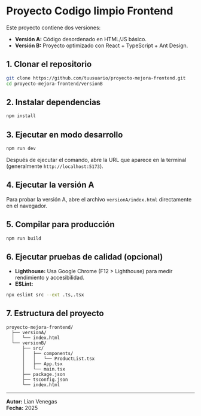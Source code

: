 # Proyecto  Codigo limpio Frontend

Este proyecto contiene dos versiones:  
- **Versión A:** Código desordenado en HTML/JS básico.  
- **Versión B:** Proyecto optimizado con React + TypeScript + Ant Design.

## **1. Clonar el repositorio**
```bash
git clone https://github.com/tuusuario/proyecto-mejora-frontend.git
cd proyecto-mejora-frontend/versionB
```

## **2. Instalar dependencias**
```bash
npm install
```

## **3. Ejecutar en modo desarrollo**
```bash
npm run dev
```
Después de ejecutar el comando, abre la URL que aparece en la terminal (generalmente `http://localhost:5173`).

## **4. Ejecutar la versión A**
Para probar la versión A, abre el archivo `versionA/index.html` directamente en el navegador.

## **5. Compilar para producción**
```bash
npm run build
```

## **6. Ejecutar pruebas de calidad (opcional)**
- **Lighthouse:** Usa Google Chrome (F12 > Lighthouse) para medir rendimiento y accesibilidad.
- **ESLint:**  
```bash
npx eslint src --ext .ts,.tsx
```

## **7. Estructura del proyecto**
```
proyecto-mejora-frontend/
  ├── versionA/
  │   └── index.html
  └── versionB/
      ├── src/
      │   ├── components/
      │   │   └── ProductList.tsx
      │   ├── App.tsx
      │   └── main.tsx
      ├── package.json
      ├── tsconfig.json
      └── index.html
```

---
**Autor:** Lian Venegas  
**Fecha:** 2025
